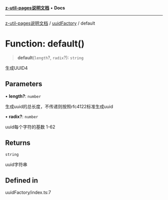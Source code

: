 [**z-util-pages说明文档**](../../README.md) • **Docs**

***

[z-util-pages说明文档](../../modules.md) / [uuidFactory](../README.md) / default

# Function: default()

> **default**(`length`?, `radix`?): `string`

生成UUID4

## Parameters

• **length?**: `number`

生成uuid的总长度，不传递则按照rfc4122标准生成uuid

• **radix?**: `number`

uuid每个字符的基数 1-62

## Returns

`string`

uuid字符串

## Defined in

uuidFactory/index.ts:7
